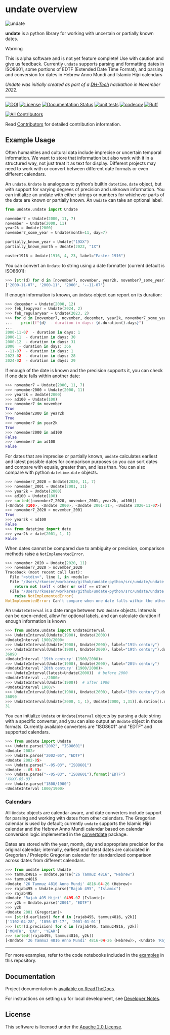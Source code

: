 # undate overview

![undate](_static/undate_logo.png)

**undate** is a python library for working with uncertain or partially known dates.

> [!WARNING]
> This is alpha software and is not yet feature complete! Use with caution and give us feedback.
> Currently `undate` supports parsing and formatting dates in ISO8601, some 
portions of EDTF (Extended Date Time Format), and parsing and conversion for dates in Hebrew Anno Mundi and Islamic Hijri calendars

*Undate was initially created as part of a [DH-Tech](https://dh-tech.github.io/) hackathon in November 2022.*

---

[![DOI](https://zenodo.org/badge/DOI/10.5281/zenodo.11068867.svg)](https://doi.org/10.5281/zenodo.11068867)
[![License](https://img.shields.io/badge/License-Apache_2.0-blue.svg)](https://opensource.org/licenses/Apache-2.0)
[![Documentation Status](https://readthedocs.org/projects/undate-python/badge/?version=latest)](https://undate-python.readthedocs.io/en/latest/?badge=latest)
[![unit tests](https://github.com/dh-tech/undate-python/actions/workflows/unit_tests.yml/badge.svg)](https://github.com/dh-tech/undate-python/actions/workflows/unit_tests.yml)
[![codecov](https://codecov.io/gh/dh-tech/undate-python/branch/main/graph/badge.svg?token=GE7HZE8C9D)](https://codecov.io/gh/dh-tech/undate-python)
[![Ruff](https://img.shields.io/endpoint?url=https://raw.githubusercontent.com/astral-sh/ruff/main/assets/badge/v2.json)](https://github.com/astral-sh/ruff)
<!-- ALL-CONTRIBUTORS-BADGE:START - Do not remove or modify this section -->
[![All Contributors](https://img.shields.io/badge/all_contributors-5-orange.svg?style=flat-square)](CONTRIBUTORS.md)
<!-- ALL-CONTRIBUTORS-BADGE:END -->

Read [Contributors](CONTRIBUTORS.md) for detailed contribution information.

## Example Usage

Often humanities and cultural data include imprecise or uncertain temporal information. We want to store that information but also work with it in a structured way, not just treat it as text for display.  Different projects may need to work with or convert between different date formats or even different calendars.

An `undate.Undate` is analogous to python’s builtin `datetime.date` object, but with support for varying degrees of precision and unknown information.  You can initialize an undate with either strings or numbers for whichever parts of the date are known or partially known.  An `Undate` can take an optional label.

```python
from undate.undate import Undate

november7 = Undate(2000, 11, 7)
november = Undate(2000, 11)
year2k = Undate(2000)
november7_some_year = Undate(month=11, day=7)

partially_known_year = Undate("19XX")
partially_known_month = Undate(2022, "1X")

easter1916 = Undate(1916, 4, 23, label="Easter 1916")
```

You can convert an `Undate` to string using a date formatter (current default is ISO8601):
```python
>>> [str(d) for d in [november7, november, year2k, november7_some_year]]
['2000-11-07', '2000-11', '2000', '--11-07']
```

If enough information is known, an `Undate` object can report on its duration:
```python
>>> december = Undate(2000, 12)
>>> feb_leapyear = Undate(2024, 2)
>>> feb_regularyear = Undate(2023, 2)
>>> for d in [november7, november, december, year2k, november7_some_year, feb_regularyear, feb_leapyear]:
...    print(f"{d}  - duration in days: {d.duration().days}")
...
2000-11-07  - duration in days: 1
2000-11  - duration in days: 30
2000-12  - duration in days: 31
2000  - duration in days: 366
--11-07  - duration in days: 1
2023-02  - duration in days: 28
2024-02  - duration in days: 29
```

If enough of the date is known and the precision supports it, you can check if one date falls within another date:
```python
>>> november7 = Undate(2000, 11, 7)
>>> november2000 = Undate(2000, 11)
>>> year2k = Undate(2000)
>>> ad100 = Undate(100)
>>> november7 in november
True
>>> november2000 in year2k
True
>>> november7 in year2k
True
>>> november2000 in ad100
False
>>> november7 in ad100
False
```

For dates that are imprecise or partially known, `undate` calculates earliest and latest possible dates for comparison purposes so you can sort dates and compare with equals, greater than, and less than. You can also compare with python `datetime.date` objects.

```python
>>> november7_2020 = Undate(2020, 11, 7)
>>> november_2001 = Undate(2001, 11)
>>> year2k = Undate(2000)
>>> ad100 = Undate(100)
>>> sorted([november7_2020, november_2001, year2k, ad100])
[<Undate 0100>, <Undate 2000>, <Undate 2001-11>, <Undate 2020-11-07>]
>>> november7_2020 > november_2001
True
>>> year2k < ad100
False
>>> from datetime import date
>>> year2k > date(2001, 1, 1)
False
```

When dates cannot be compared due to ambiguity or precision, comparison methods raise a `NotImplementedError`.

```python
>>> november_2020 = Undate(2020, 11)
>>> november7_2020 > november_2020
Traceback (most recent call last):
  File "<stdin>", line 1, in <module>
  File "/Users/rkoeser/workarea/github/undate-python/src/undate/undate.py", line 262, in __gt__
    return not (self < other or self == other)
  File "/Users/rkoeser/workarea/github/undate-python/src/undate/undate.py", line 245, in __lt__
    raise NotImplementedError(
NotImplementedError: Can't compare when one date falls within the other
```

An `UndateInterval` is a date range between two `Undate` objects. Intervals can be open-ended, allow for optional labels, and can calculate duration if enough information is known
```python
>>> from undate.undate import UndateInterval
>>> UndateInterval(Undate(1900), Undate(2000))
<UndateInterval 1900/2000>
>>> UndateInterval(Undate(1900), Undate(2000), label="19th century")
>>> UndateInterval(Undate(1900), Undate(2000), label="19th century").duration().days
36890
<UndateInterval '19th century' (1900/2000)>
>>> UndateInterval(Undate(1900), Undate(2000), label="20th century")
<UndateInterval '20th century' (1900/2000)>
>>> UndateInterval(latest=Undate(2000))  # before 2000
<UndateInterval ../2000>
>>> UndateInterval(Undate(1900))  # after 1900
<UndateInterval 1900/>
>>> UndateInterval(Undate(1900), Undate(2000), label="19th century").duration().days
36890
>>> UndateInterval(Undate(2000, 1, 1), Undate(2000, 1,31)).duration().days
31
```

You can initialize `Undate` or `UndateInterval` objects by parsing a date string with a specific converter, and you can also output an `Undate` object in those formats.
Currently available converters are "ISO8601" and "EDTF" and supported calendars.

```python
>>> from undate import Undate
>>> Undate.parse("2002", "ISO8601")
<Undate 2002>
>>> Undate.parse("2002-05", "EDTF")
<Undate 2002-05>
>>> Undate.parse("--05-03", "ISO8601")
<Undate --05-03>
>>> Undate.parse("--05-03", "ISO8601").format("EDTF")
'XXXX-05-03'
>>> Undate.parse("1800/1900")
<UndateInterval 1800/1900>
```

### Calendars

All `Undate` objects are calendar aware, and date converters include support for parsing and working with dates from other calendars. The Gregorian calendar is used by default; currently `undate` supports the Islamic Hijri calendar and the Hebrew Anno Mundi calendar based on calendar conversion logic implemented in the [convertdate](https://convertdate.readthedocs.io/en/latest/) package. 

Dates are stored with the year, month, day and appropriate precision for the original calendar; internally, earliest and latest dates are calculated in Gregorian / Proleptic Gregorian calendar for standardized comparison across dates from different calendars.

```python
>>> from undate import Undate
>>> tammuz4816 = Undate.parse("26 Tammuz 4816", "Hebrew")
>>> tammuz4816
<Undate '26 Tammuz 4816 Anno Mundi' 4816-04-26 (Hebrew)>
>>> rajab495 = Undate.parse("Rajab 495", "Islamic")
>>> rajab495
<Undate 'Rajab 495 Hijrī' 0495-07 (Islamic)>
>>> y2k = Undate.parse("2001", "EDTF")
>>> y2k
<Undate 2001 (Gregorian)>
>>> [str(d.earliest) for d in [rajab495, tammuz4816, y2k]]
['1102-04-28', '1056-07-17', '2001-01-01']
>>> [str(d.precision) for d in [rajab495, tammuz4816, y2k]]
['MONTH', 'DAY', 'YEAR']
>>> sorted([rajab495, tammuz4816, y2k])
[<Undate '26 Tammuz 4816 Anno Mundi' 4816-04-26 (Hebrew)>, <Undate 'Rajab 495 Hijrī' 0495-07 (Islamic)>, <Undate 2001 (Gregorian)>]
```

* * * 

For more examples, refer to the code notebooks included in the [examples](https://github.com/dh-tech/undate-python/tree/main/examples/) in this repository.

## Documentation

Project documentation is [available on ReadTheDocs](https://undate-python.readthedocs.io/en/latest/).

For instructions on setting up for local development, see [Developer Notes](DEVELOPER_NOTES.md).

## License

This software is licensed under the [Apache 2.0 License](LICENSE.md).
